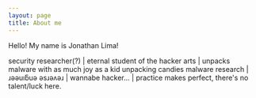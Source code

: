 ```yaml
---
layout: page
title: About me 
---
```


Hello!
My name is Jonathan Lima!

security researcher(?) \| eternal student of the hacker arts \| unpacks malware with as much joy as a kid unpacking candies
malware research \| ɹǝǝuıƃuǝ ǝsɹǝʌǝɹ \| wannabe hacker... \| practice makes perfect, there's no talent/luck here.
